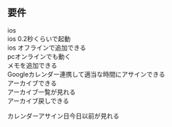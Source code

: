 ## 要件
ios  
ios 0.2秒くらいで起動  
ios オフラインで追加できる  
pcオンラインでも動く  
メモを追加できる  
Googleカレンダー連携して適当な時間にアサインできる  
アーカイブできる  
アーカイブ一覧が見れる  
アーカイブ戻しできる  
  
カレンダーアサイン日今日以前が見れる  
